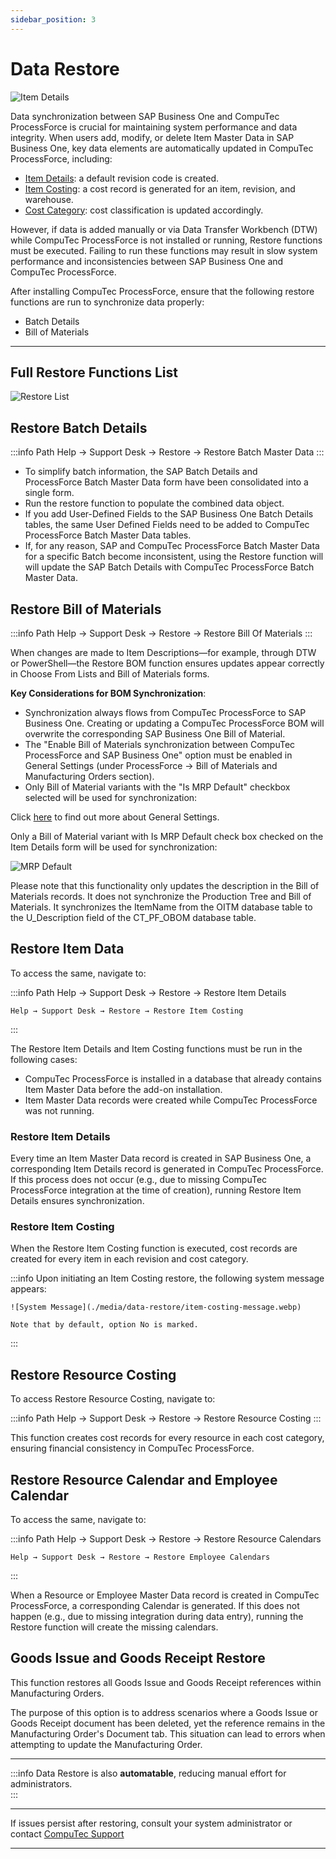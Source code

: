 ```yaml
---
sidebar_position: 3
---
```


# Data Restore

![Item Details](./media/data-restore/item-master-data-costing.webp)

Data synchronization between SAP Business One and CompuTec ProcessForce is crucial for maintaining system performance and data integrity. When users add, modify, or delete Item Master Data in SAP Business One, key data elements are automatically updated in CompuTec ProcessForce, including:

- [Item Details](../item-details/overview.md): a default revision code is created.
- [Item Costing](../costing-material-and-resources/item-costing/overview.md): a cost record is generated for an item, revision, and warehouse.
- [Cost Category](../costing-material-and-resources/configuration/overview.md): cost classification is updated accordingly.

However, if data is added manually or via Data Transfer Workbench (DTW) while CompuTec ProcessForce is not installed or running, Restore functions must be executed. Failing to run these functions may result in slow system performance and inconsistencies between SAP Business One and CompuTec ProcessForce.

After installing CompuTec ProcessForce, ensure that the following restore functions are run to synchronize data properly:

- Batch Details
- Bill of Materials

---

## Full Restore Functions List

![Restore List](./media/data-restore/restore-list.webp)

## Restore Batch Details

:::info Path
    Help → Support Desk → Restore → Restore Batch Master Data
:::

- To simplify batch information, the SAP Batch Details and ProcessForce Batch Master Data form have been consolidated into a single form.
- Run the restore function to populate the combined data object.
- If you add User-Defined Fields to the SAP Business One Batch Details tables, the same User Defined Fields need to be added to CompuTec ProcessForce Batch Master Data tables.
- If, for any reason, SAP and CompuTec ProcessForce Batch Master Data for a specific Batch become inconsistent, using the Restore function will will update the SAP Batch Details with CompuTec ProcessForce Batch Master Data.

## Restore Bill of Materials

:::info Path
    Help → Support Desk → Restore → Restore Bill Of Materials
:::

When changes are made to Item Descriptions—for example, through DTW or PowerShell—the Restore BOM function ensures updates appear correctly in Choose From Lists and Bill of Materials forms.

**Key Considerations for BOM Synchronization**:

- Synchronization always flows from CompuTec ProcessForce to SAP Business One. Creating or updating a CompuTec ProcessForce BOM will overwrite the corresponding SAP Business One Bill of Material.
- The "Enable Bill of Materials synchronization between CompuTec ProcessForce and SAP Business One" option must be enabled in General Settings (under ProcessForce → Bill of Materials and Manufacturing Orders section).
- Only Bill of Material variants with the "Is MRP Default" checkbox selected will be used for synchronization:

Click [here](../system-initialization/general-settings/overview.md) to find out more about General Settings.

Only a Bill of Material variant with Is MRP Default check box checked on the Item Details form will be used for synchronization:

![MRP Default](./media/data-restore/item-details-mrp-default.webp)

Please note that this functionality only updates the description in the Bill of Materials records. It does not synchronize the Production Tree and Bill of Materials. It synchronizes the ItemName from the OITM database table to the U_Description field of the CT_PF_OBOM database table.

## Restore Item Data

To access the same, navigate to:

:::info Path
    Help → Support Desk → Restore → Restore Item Details

    Help → Support Desk → Restore → Restore Item Costing
:::

The Restore Item Details and Item Costing functions must be run in the following cases:

- CompuTec ProcessForce is installed in a database that already contains Item Master Data before the add-on installation.
- Item Master Data records were created while CompuTec ProcessForce was not running.

### Restore Item Details

Every time an Item Master Data record is created in SAP Business One, a corresponding Item Details record is generated in CompuTec ProcessForce. If this process does not occur (e.g., due to missing CompuTec ProcessForce integration at the time of creation), running Restore Item Details ensures synchronization.

### Restore Item Costing

When the Restore Item Costing function is executed, cost records are created for every item in each revision and cost category.

:::info
    Upon initiating an Item Costing restore, the following system message appears:

    ![System Message](./media/data-restore/item-costing-message.webp)

    Note that by default, option No is marked.
:::

## Restore Resource Costing

To access Restore Resource Costing, navigate to:

:::info Path
    Help → Support Desk → Restore → Restore Resource Costing
:::

This function creates cost records for every resource in each cost category, ensuring financial consistency in CompuTec ProcessForce.

## Restore Resource Calendar and Employee Calendar

To access the same, navigate to:

:::info Path
    Help → Support Desk → Restore → Restore Resource Calendars

    Help → Support Desk → Restore → Restore Employee Calendars
:::

When a Resource or Employee Master Data record is created in CompuTec ProcessForce, a corresponding Calendar is generated. If this does not happen (e.g., due to missing integration during data entry), running the Restore function will create the missing calendars.

## Goods Issue and Goods Receipt Restore

This function restores all Goods Issue and Goods Receipt references within Manufacturing Orders.

The purpose of this option is to address scenarios where a Goods Issue or Goods Receipt document has been deleted, yet the reference remains in the Manufacturing Order's Document tab. This situation can lead to errors when attempting to update the Manufacturing Order.

---

:::info
Data Restore is also **automatable**, reducing manual effort for administrators.  
:::

---

If issues persist after restoring, consult your system administrator or contact [CompuTec Support](https://support.computec.pl)

---
